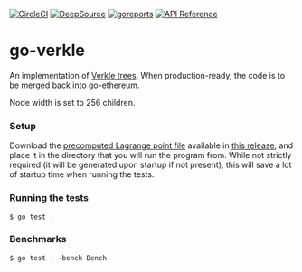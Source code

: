 [![CircleCI](https://circleci.com/gh/gballet/go-verkle.svg?style=shield)](https://circleci.com/gh/gballet/go-verkle)
[![DeepSource](https://deepsource.io/gh/gballet/go-verkle.svg/?label=active+issues&show_trend=true&token=OjuF5Q2HbKzpWY8LgWuffNZp)](https://deepsource.io/gh/gballet/go-verkle/?ref=repository-badge)
[![goreports](https://goreportcard.com/badge/github.com/gballet/go-verkle)](https://goreportcard.com/report/github.com/gballet/go-verkle)
[![API Reference](https://camo.githubusercontent.com/915b7be44ada53c290eb157634330494ebe3e30a/68747470733a2f2f676f646f632e6f72672f6769746875622e636f6d2f676f6c616e672f6764646f3f7374617475732e737667)](https://pkg.go.dev/github.com/gballet/go-verkle)

# go-verkle

An implementation of [Verkle trees](https://dankradfeist.de/ethereum/2021/06/18/verkle-trie-for-eth1.html). When production-ready, the code is to be merged back into go-ethereum.

Node width is set to 256 children.

### Setup

Download the [precomputed Lagrange point file](https://github.com/gballet/go-verkle/releases/download/banderwagonv2/precomp) available in [this release](https://github.com/gballet/go-verkle/releases/tag/banderwagonv2), and place it in the directory that you will run the program from. While not strictly required (it will be generated upon startup if not present), this will save a lot of startup time when running the tests.

### Running the tests

```
$ go test .
```

### Benchmarks

```
$ go test . -bench Bench
```
